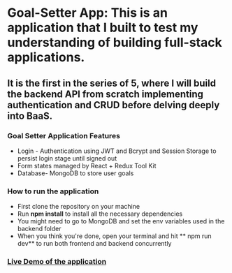 # Goal-Setter App: This is an application that I built to test my understanding of building full-stack applications. 
## It is the first in the series of 5, where I will build the backend API from scratch implementing authentication and CRUD before delving deeply into BaaS.

### Goal Setter Application Features

* Login - Authentication using JWT and Bcrypt and Session Storage to persist login stage until signed out
* Form states managed by React + Redux Tool Kit
* Database- MongoDB to store user goals

### How to run the application
* First clone the repository on your machine
* Run **npm install** to install all the necessary dependencies
* You might need to go to MongoDB and set the env variables used in the backend folder
* When you think you're done, open your terminal and hit ** npm run dev** to run both frontend and backend concurrently

### [Live Demo of the application](https://goal-setting-app-c9f2fc76d5e6.herokuapp.com/)
